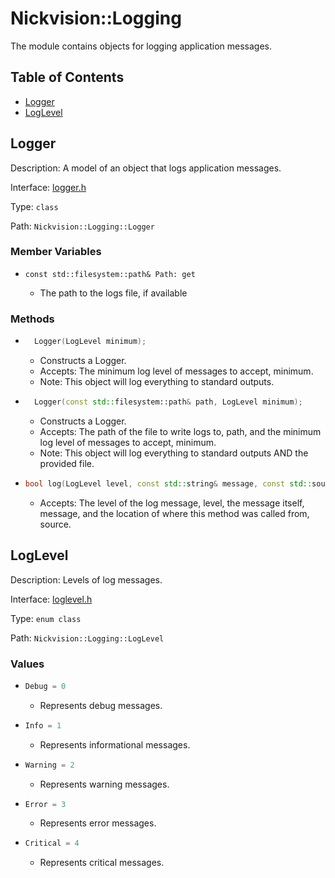 # Nickvision::Logging

The module contains objects for logging application messages.

## Table of Contents
- [Logger](#logger)
- [LogLevel](#loglevel)

## Logger
Description: A model of an object that logs application messages.

Interface: [logger.h](/include/logging/logger.h)

Type: `class`

Path: `Nickvision::Logging::Logger`

### Member Variables
- ```
  const std::filesystem::path& Path: get
  ```
    - The path to the logs file, if available

### Methods
- ```cpp
    Logger(LogLevel minimum);
  ```
    - Constructs a Logger.
    - Accepts: The minimum log level of messages to accept, minimum.
    - Note: This object will log everything to standard outputs.
- ```cpp
    Logger(const std::filesystem::path& path, LogLevel minimum);
  ```
    - Constructs a Logger.
    - Accepts: The path of the file to write logs to, path, and the minimum log level of messages to accept, minimum.
    - Note: This object will log everything to standard outputs AND the provided file.
- ```cpp
  bool log(LogLevel level, const std::string& message, const std::source_location& source) const
  ```
	- Accepts: The level of the log message, level, the message itself, message, and the location of where this method was called from, source.

## LogLevel
Description: Levels of log messages.

Interface: [loglevel.h](/include/logging/loglevel.h)

Type: `enum class`

Path: `Nickvision::Logging::LogLevel`

### Values
- ```cpp
  Debug = 0
  ```
    - Represents debug messages.
- ```cpp
  Info = 1
  ```
    - Represents informational messages.
- ```cpp
  Warning = 2
  ```
    - Represents warning messages.
- ```cpp
  Error = 3
  ```
    - Represents error messages.
- ```cpp
  Critical = 4
  ```
    - Represents critical messages.